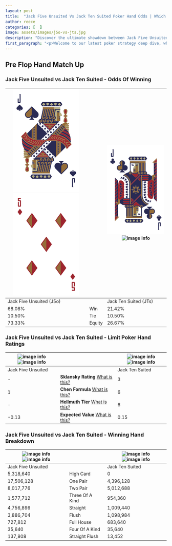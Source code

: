 ```yaml
---
layout: post
title:  "Jack Five Unsuited Vs Jack Ten Suited Poker Hand Odds | Which Is The Better Hand In Poker? A Complete Guide"
author: reece
categories: [  ]
image: assets/images/j5o-vs-jts.jpg
description: "Discover the ultimate showdown between Jack Five Unsuited and Jack Ten Suited in poker! Uncover the odds, strategies, and scenarios where one hand triumphs over the other. Get ready to up your poker game with this thrilling analysis."
first_paragraph: "<p>Welcome to our latest poker strategy deep dive, where we're pitting two distinct hands against each other in a high-stakes showdown: Jack Five Unsuited vs Jack Ten Suited.</p><p>In the dynamic world of poker, every decision counts, and knowing which hand holds the upper hand is key to your success at the table.</p><p>In this article, we'll dissect these two hands, explore the scenarios where one dominates the other, and equip you with the knowledge to make strategic choices that can tip the odds in your favor.</p><p>Get ready to unravel the intriguing dynamics of these poker hands and elevate your game to new heights.</p>"
---
```




[comment]: # (sp0)

## Pre Flop Hand Match Up

<div class="table hand-ratings" markdown="1"> 



### Jack Five Unsuited vs Jack Ten Suited - Odds Of Winning


    
| ![image info](assets/images/hand1/j.png) ![image info](assets/images/hand1/5o.png) |  | ![image info](assets/images/hand2/j.png) ![image info](assets/images/hand2/ts.png) |
| -------- | -------- | -------- |
| Jack Five Unsuited (J5o) |  | Jack Ten Suited (JTs) |
| 68.08% | Win | 21.42% |
| 10.50% | Tie | 10.50% |
| 73.33% | Equity | 26.67% |




[comment]: # (sp1)



### Jack Five Unsuited vs Jack Ten Suited - Limit Poker Hand Ratings


    
| ![image info](https://www.riverpairs.com/assets/images/hand1/j.png) ![image info](https://www.riverpairs.com/assets/images/hand1/5o.png) |  | ![image info](https://www.riverpairs.com/assets/images/hand2/j.png) ![image info](https://www.riverpairs.com/assets/images/hand2/ts.png) |
| -------- | -------- | -------- |
| Jack Five Unsuited |  | Jack Ten Suited |
| - | **Sklansky Rating** [What is this?](/sklansky-rating-explained) | 3 |
| 1 | **Chen Formula** [What is this?](/chen-formula-explained) | 6 |
| - | **Hellmuth Tier** [What is this?](/Hellmuth-tier-explained) | 6 |
| -0.13 | **Expected Value** [What is this?](/expected-value-explained) | 0.15 |




[comment]: # (sp2)



### Jack Five Unsuited vs Jack Ten Suited - Winning Hand Breakdown


    
| ![image info](https://www.riverpairs.com/assets/images/hand1/j.png) ![image info](https://www.riverpairs.com/assets/images/hand1/5o.png) |  | ![image info](https://www.riverpairs.com/assets/images/hand2/j.png) ![image info](https://www.riverpairs.com/assets/images/hand2/ts.png) |
| -------- | -------- | -------- |
| Jack Five Unsuited |  | Jack Ten Suited |
| 5,318,640 | High Card | 0 |
| 17,506,128 | One Pair | 4,396,128 |
| 8,017,776 | Two Pair | 5,012,688 |
| 1,577,712 | Three Of A Kind | 954,360 |
| 4,756,896 | Straight | 1,009,440 |
| 3,886,704 | Flush | 1,098,984 |
| 727,812 | Full House | 683,640 |
| 35,640 | Four Of A Kind | 35,640 |
| 137,808 | Straight Flush | 13,452 |




[comment]: # (sp3)



</div>

[comment]: # (sp4)



[comment]: # (sp5)

